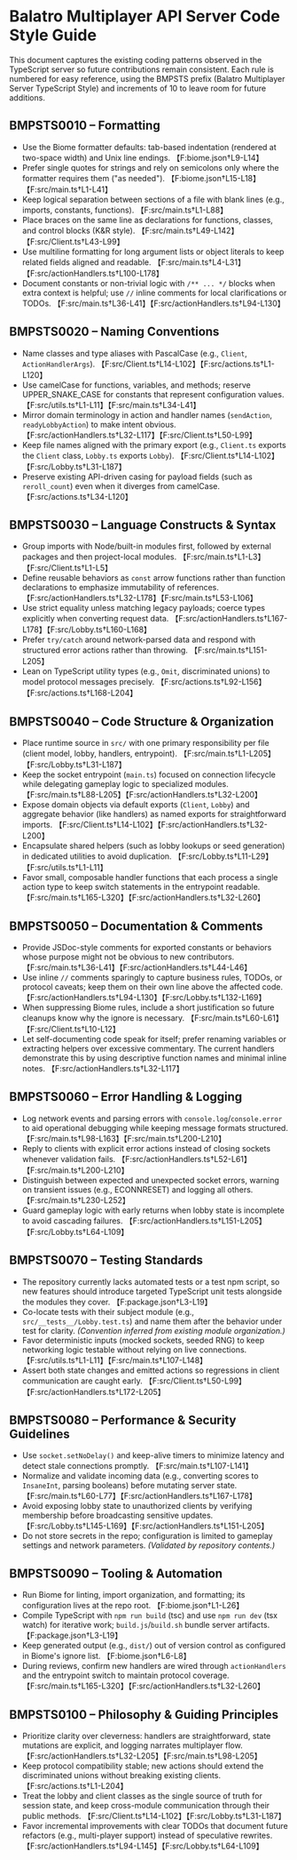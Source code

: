 # Balatro Multiplayer API Server Code Style Guide

This document captures the existing coding patterns observed in the TypeScript server so future contributions remain consistent. Each rule is numbered for easy reference, using the BMPSTS prefix (Balatro Multiplayer Server TypeScript Style) and increments of 10 to leave room for future additions.

## BMPSTS0010 – Formatting
- Use the Biome formatter defaults: tab-based indentation (rendered at two-space width) and Unix line endings. 【F:biome.json†L9-L14】
- Prefer single quotes for strings and rely on semicolons only where the formatter requires them ("as needed"). 【F:biome.json†L15-L18】【F:src/main.ts†L1-L41】
- Keep logical separation between sections of a file with blank lines (e.g., imports, constants, functions). 【F:src/main.ts†L1-L88】
- Place braces on the same line as declarations for functions, classes, and control blocks (K&R style). 【F:src/main.ts†L49-L142】【F:src/Client.ts†L43-L99】
- Use multiline formatting for long argument lists or object literals to keep related fields aligned and readable. 【F:src/main.ts†L4-L31】【F:src/actionHandlers.ts†L100-L178】
- Document constants or non-trivial logic with `/** ... */` blocks when extra context is helpful; use `//` inline comments for local clarifications or TODOs. 【F:src/main.ts†L36-L41】【F:src/actionHandlers.ts†L94-L130】

## BMPSTS0020 – Naming Conventions
- Name classes and type aliases with PascalCase (e.g., `Client`, `ActionHandlerArgs`). 【F:src/Client.ts†L14-L102】【F:src/actions.ts†L1-L120】
- Use camelCase for functions, variables, and methods; reserve UPPER_SNAKE_CASE for constants that represent configuration values. 【F:src/utils.ts†L1-L11】【F:src/main.ts†L34-L41】
- Mirror domain terminology in action and handler names (`sendAction`, `readyLobbyAction`) to make intent obvious. 【F:src/actionHandlers.ts†L32-L117】【F:src/Client.ts†L50-L99】
- Keep file names aligned with the primary export (e.g., `Client.ts` exports the `Client` class, `Lobby.ts` exports `Lobby`). 【F:src/Client.ts†L14-L102】【F:src/Lobby.ts†L31-L187】
- Preserve existing API-driven casing for payload fields (such as `reroll_count`) even when it diverges from camelCase. 【F:src/actions.ts†L34-L120】

## BMPSTS0030 – Language Constructs & Syntax
- Group imports with Node/built-in modules first, followed by external packages and then project-local modules. 【F:src/main.ts†L1-L3】【F:src/Client.ts†L1-L5】
- Define reusable behaviors as `const` arrow functions rather than function declarations to emphasize immutability of references. 【F:src/actionHandlers.ts†L32-L178】【F:src/main.ts†L53-L106】
- Use strict equality unless matching legacy payloads; coerce types explicitly when converting request data. 【F:src/actionHandlers.ts†L167-L178】【F:src/Lobby.ts†L160-L168】
- Prefer `try/catch` around network-parsed data and respond with structured error actions rather than throwing. 【F:src/main.ts†L151-L205】
- Lean on TypeScript utility types (e.g., `Omit`, discriminated unions) to model protocol messages precisely. 【F:src/actions.ts†L92-L156】【F:src/actions.ts†L168-L204】

## BMPSTS0040 – Code Structure & Organization
- Place runtime source in `src/` with one primary responsibility per file (client model, lobby, handlers, entrypoint). 【F:src/main.ts†L1-L205】【F:src/Lobby.ts†L31-L187】
- Keep the socket entrypoint (`main.ts`) focused on connection lifecycle while delegating gameplay logic to specialized modules. 【F:src/main.ts†L88-L205】【F:src/actionHandlers.ts†L32-L200】
- Expose domain objects via default exports (`Client`, `Lobby`) and aggregate behavior (like handlers) as named exports for straightforward imports. 【F:src/Client.ts†L14-L102】【F:src/actionHandlers.ts†L32-L200】
- Encapsulate shared helpers (such as lobby lookups or seed generation) in dedicated utilities to avoid duplication. 【F:src/Lobby.ts†L11-L29】【F:src/utils.ts†L1-L11】
- Favor small, composable handler functions that each process a single action type to keep switch statements in the entrypoint readable. 【F:src/main.ts†L165-L320】【F:src/actionHandlers.ts†L32-L260】

## BMPSTS0050 – Documentation & Comments
- Provide JSDoc-style comments for exported constants or behaviors whose purpose might not be obvious to new contributors. 【F:src/main.ts†L36-L41】【F:src/actionHandlers.ts†L44-L46】
- Use inline `//` comments sparingly to capture business rules, TODOs, or protocol caveats; keep them on their own line above the affected code. 【F:src/actionHandlers.ts†L94-L130】【F:src/Lobby.ts†L132-L169】
- When suppressing Biome rules, include a short justification so future cleanups know why the ignore is necessary. 【F:src/main.ts†L60-L61】【F:src/Client.ts†L10-L12】
- Let self-documenting code speak for itself; prefer renaming variables or extracting helpers over excessive commentary. The current handlers demonstrate this by using descriptive function names and minimal inline notes. 【F:src/actionHandlers.ts†L32-L117】

## BMPSTS0060 – Error Handling & Logging
- Log network events and parsing errors with `console.log`/`console.error` to aid operational debugging while keeping message formats structured. 【F:src/main.ts†L98-L163】【F:src/main.ts†L200-L210】
- Reply to clients with explicit error actions instead of closing sockets whenever validation fails. 【F:src/actionHandlers.ts†L52-L61】【F:src/main.ts†L200-L210】
- Distinguish between expected and unexpected socket errors, warning on transient issues (e.g., ECONNRESET) and logging all others. 【F:src/main.ts†L230-L252】
- Guard gameplay logic with early returns when lobby state is incomplete to avoid cascading failures. 【F:src/actionHandlers.ts†L151-L205】【F:src/Lobby.ts†L64-L109】

## BMPSTS0070 – Testing Standards
- The repository currently lacks automated tests or a test npm script, so new features should introduce targeted TypeScript unit tests alongside the modules they cover. 【F:package.json†L3-L19】
- Co-locate tests with their subject module (e.g., `src/__tests__/Lobby.test.ts`) and name them after the behavior under test for clarity. *(Convention inferred from existing module organization.)*
- Favor deterministic inputs (mocked sockets, seeded RNG) to keep networking logic testable without relying on live connections. 【F:src/utils.ts†L1-L11】【F:src/main.ts†L107-L148】
- Assert both state changes and emitted actions so regressions in client communication are caught early. 【F:src/Client.ts†L50-L99】【F:src/actionHandlers.ts†L172-L205】

## BMPSTS0080 – Performance & Security Guidelines
- Use `socket.setNoDelay()` and keep-alive timers to minimize latency and detect stale connections promptly. 【F:src/main.ts†L107-L141】
- Normalize and validate incoming data (e.g., converting scores to `InsaneInt`, parsing booleans) before mutating server state. 【F:src/main.ts†L60-L77】【F:src/actionHandlers.ts†L167-L178】
- Avoid exposing lobby state to unauthorized clients by verifying membership before broadcasting sensitive updates. 【F:src/Lobby.ts†L145-L169】【F:src/actionHandlers.ts†L151-L205】
- Do not store secrets in the repo; configuration is limited to gameplay settings and network parameters. *(Validated by repository contents.)*

## BMPSTS0090 – Tooling & Automation
- Run Biome for linting, import organization, and formatting; its configuration lives at the repo root. 【F:biome.json†L1-L26】
- Compile TypeScript with `npm run build` (tsc) and use `npm run dev` (tsx watch) for iterative work; `build.js`/`build.sh` bundle server artifacts. 【F:package.json†L3-L19】
- Keep generated output (e.g., `dist/`) out of version control as configured in Biome's ignore list. 【F:biome.json†L6-L8】
- During reviews, confirm new handlers are wired through `actionHandlers` and the entrypoint switch to maintain protocol coverage. 【F:src/main.ts†L165-L320】【F:src/actionHandlers.ts†L32-L260】

## BMPSTS0100 – Philosophy & Guiding Principles
- Prioritize clarity over cleverness: handlers are straightforward, state mutations are explicit, and logging narrates multiplayer flow. 【F:src/actionHandlers.ts†L32-L205】【F:src/main.ts†L98-L205】
- Keep protocol compatibility stable; new actions should extend the discriminated unions without breaking existing clients. 【F:src/actions.ts†L1-L204】
- Treat the lobby and client classes as the single source of truth for session state, and keep cross-module communication through their public methods. 【F:src/Client.ts†L14-L102】【F:src/Lobby.ts†L31-L187】
- Favor incremental improvements with clear TODOs that document future refactors (e.g., multi-player support) instead of speculative rewrites. 【F:src/actionHandlers.ts†L94-L145】【F:src/Lobby.ts†L64-L109】

